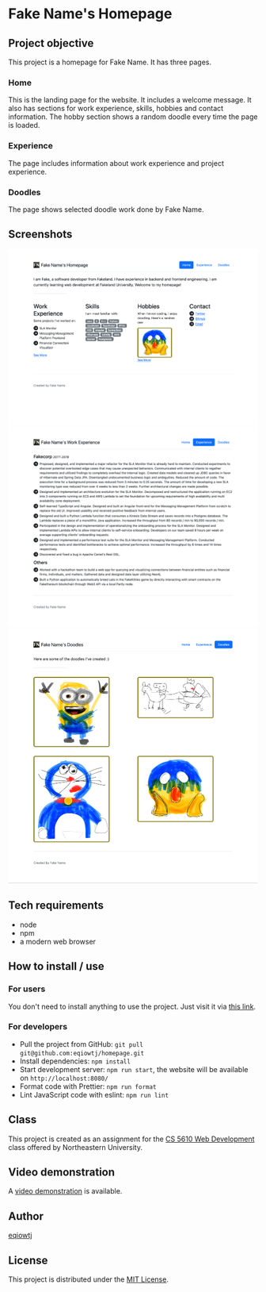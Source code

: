 # Fake Name's Homepage

## Project objective

This project is a homepage for Fake Name. It has three pages.

### Home

This is the landing page for the website. It includes a welcome message.
It also has sections for work experience, skills, hobbies and contact
information. The hobby section shows a random doodle every time the page
is loaded.

### Experience

The page includes information about work experience and project experience.

### Doodles

The page shows selected doodle work done by Fake Name.

## Screenshots

![Screenshot 1](readme_img/screenshot1.png)
![Screenshot 2](readme_img/screenshot2.png)
![Screenshot 3](readme_img/screenshot3.png)

## Tech requirements

- node
- npm
- a modern web browser

## How to install / use

### For users

You don't need to install anything to use the project. Just visit it via [this link](https://eqiowtj.github.io/homepage/index.html).

### For developers

- Pull the project from GitHub: `git pull git@github.com:eqiowtj/homepage.git`
- Install dependencies: `npm install`
- Start development server: `npm run start`, the website will be available on `http://localhost:8080/`
- Format code with Prettier: `npm run format`
- Lint JavaScript code with eslint: `npm run lint`

## Class

This project is created as an assignment for the [CS 5610 Web Development](https://johnguerra.co/classes/webDevelopment_fall_2022/) class offered by Northeastern University.

## Video demonstration

A [video demonstration](https://eqiowtj.github.io/homepage/video/demo.mp4) is available.

## Author

[eqiowtj](https://eqiowtj.github.io/homepage/index.html)

## License

This project is distributed under the [MIT License](LICENSE).
